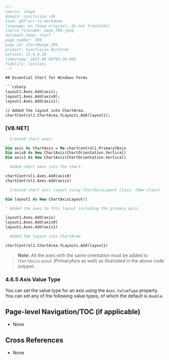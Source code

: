 ```html
<!-- 
source: image
domain: syncfusion-sdk
task: pdf-ocr-to-markdown
language: en (keep original; do not translate)
source_filename: page_389.jpeg
document_name: chart
page_number: 389
page_id: chart#page_389
product: Syncfusion Winforms
version: 11.4.0.26
timestamp: 2025-08-09T03:38:40Z
fidelity: lossless
--> 

## Essential Chart for Windows Forms

```csharp
layout1.Axes.Add(axis);
layout1.Axes.Add(axis0);
layout1.Axes.Add(axis1);
```

```vb
// Added the layout into ChartArea.
chartControl1.ChartArea.YLayouts.Add(layout1);
```

### [VB.NET]

```vb
' Created chart axes:

Dim axis As ChartAxis = Me.chartControl1.PrimaryYAxis
Dim axis0 As New ChartAxis(ChartOrientation.Vertical)
Dim axis1 As New ChartAxis(ChartOrientation.Vertical)

' Added chart axes into the chart:

chartControl1.Axes.Add(axis0)
chartControl1.Axes.Add(axis1)

' Created chart axis layout using ChartAxisLayout class: (New class)

Dim layout1 As New ChartAxisLayout()

' Added the axes to this layout including the primary axis:

layout1.Axes.Add(axis)
layout1.Axes.Add(axis0)
layout1.Axes.Add(axis1)

' Added the layout into ChartArea.

chartControl1.ChartArea.YLayouts.Add(layout1)
```

> **Note:** All the axes with the same orientation must be added to `ChartAxisLayout` (PrimaryAxis as well) as illustrated in the above code snippet.

### 4.6.5 Axis Value Type

You can set the value type for an axis using the `Axes.ValueType` property. You can set any of the following value types, of which the default is `double`.

## Page-level Navigation/TOC (if applicable)
- None

## Cross References
- None

<!-- tags: [Syncfusion Winforms, Chart, Axis Layout, Value Type, 11.4.0.26] keywords: [layout1, Axes, ChartArea, ChartAxis, PrimaryYAxis, Axis Orientation, double, ChartAxisLayout] -->
```